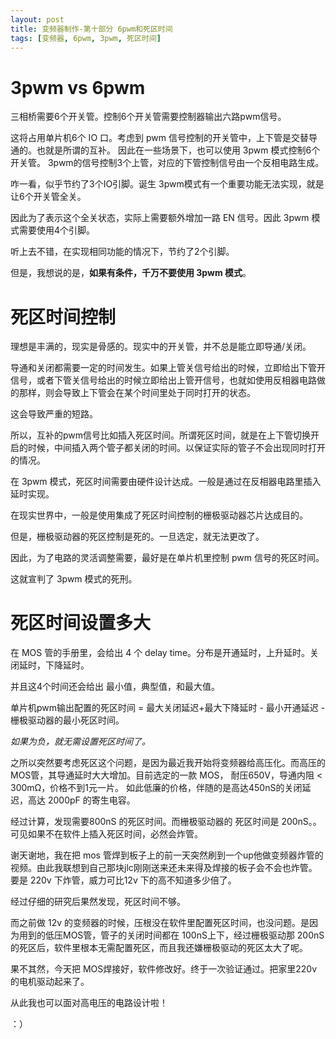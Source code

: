 ```yaml
---
layout: post
title: 变频器制作-第十部分 6pwm和死区时间
tags: [变频器, 6pwm, 3pwm, 死区时间]
---
```


# 3pwm vs 6pwm

三相桥需要6个开关管。控制6个开关管需要控制器输出六路pwm信号。

这将占用单片机6个 IO 口。考虑到 pwm 信号控制的开关管中，上下管是交替导通的。也就是所谓的互补。
因此在一些场景下，也可以使用 3pwm 模式控制6个开关管。
3pwm的信号控制3个上管，对应的下管控制信号由一个反相电路生成。

咋一看，似乎节约了3个IO引脚。诞生 3pwm模式有一个重要功能无法实现，就是让6个开关管全关。

因此为了表示这个全关状态，实际上需要额外增加一路 EN 信号。因此 3pwm 模式需要使用4个引脚。

听上去不错，在实现相同功能的情况下，节约了2个引脚。

但是，我想说的是，**如果有条件，千万不要使用 3pwm 模式**。

# 死区时间控制

理想是丰满的，现实是骨感的。现实中的开关管，并不总是能立即导通/关闭。

导通和关闭都需要一定的时间发生。如果上管关信号给出的时候，立即给出下管开信号，或者下管关信号给出的时候立即给出上管开信号，也就如使用反相器电路做的那样，则会导致上下管会在某个时间里处于同时打开的状态。

这会导致严重的短路。

所以，互补的pwm信号比如插入死区时间。所谓死区时间，就是在上下管切换开启的时候，中间插入两个管子都关闭的时间。以保证实际的管子不会出现同时打开的情况。

在 3pwm 模式，死区时间需要由硬件设计达成。一般是通过在反相器电路里插入延时实现。

在现实世界中，一般是使用集成了死区时间控制的栅极驱动器芯片达成目的。

但是，栅极驱动器的死区控制是死的。一旦选定，就无法更改了。

因此，为了电路的灵活调整需要，最好是在单片机里控制 pwm 信号的死区时间。

这就宣判了 3pwm 模式的死刑。

# 死区时间设置多大


在 MOS 管的手册里，会给出 4 个 delay time。分布是开通延时，上升延时。关闭延时，下降延时。

并且这4个时间还会给出 最小值，典型值，和最大值。

单片机pwm输出配置的死区时间 = 最大关闭延迟+最大下降延时 - 最小开通延迟  - 栅极驱动器的最小死区时间。

*如果为负，就无需设置死区时间了。*

之所以突然要考虑死区这个问题，是因为最近我开始将变频器给高压化。而高压的 MOS管，其导通延时大大增加。目前选定的一款 MOS， 耐压650V，导通内阻 < 300mΩ，价格不到1元一片。
如此低廉的价格，伴随的是高达450nS的关闭延迟，高达 2000pF 的寄生电容。

经过计算，发现需要800nS 的死区时间。而栅极驱动器的 死区时间是 200nS。。可见如果不在软件上插入死区时间，必然会炸管。

谢天谢地，我在把 mos 管焊到板子上的前一天突然刷到一个up他做变频器炸管的视频。由此我联想到自己那块jlc刚刚送来还未来得及焊接的板子会不会也炸管。 要是 220v 下炸管，威力可比12v 下的高不知道多少倍了。

经过仔细的研究后果然发现，死区时间不够。

而之前做 12v 的变频器的时候，压根没在软件里配置死区时间，也没问题。是因为用到的低压MOS管，管子的关闭时间都在 100nS上下，经过栅极驱动那 200nS 的死区后，软件里根本无需配置死区，而且我还嫌栅极驱动的死区太大了呢。

果不其然，今天把 MOS焊接好，软件修改好。终于一次验证通过。把家里220v的电机驱动起来了。

从此我也可以面对高电压的电路设计啦！

：）

